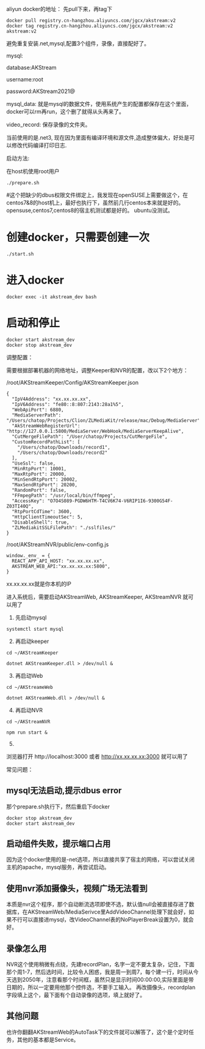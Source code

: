 aliyun docker的地址：
先pull下来，再tag下
```
docker pull registry.cn-hangzhou.aliyuncs.com/jgcx/akstream:v2
docker tag registry.cn-hangzhou.aliyuncs.com/jgcx/akstream:v2 akstream:v2
```

避免重复安装.net,mysql,配置3个组件，录像，直接配好了。

mysql:

database:AKStream

username:root

password:AKStream2021@

mysql_data: 就是mysql的数据文件，使用系统产生的配置都保存在这个里面，docker可以rm再run，这个删了就得从头再来了。

video_record: 保存录像的文件夹。

当前使用的是.net3, 现在因为里面有编译环境和源文件,造成整体偏大，好处是可以修改代码编译打印日志.

启动方法:

在host机使用root用户
```
./prepare.sh
```
#这个把缺少的dbus权限文件绑定上，我发现在openSUSE上需要做这个，在centos7&8的host机上，最好也执行下，虽然前几行centos本来就是好的。opensuse,centos7,centos8的宿主机测试都是好的。
ubuntu没测试。
# 创建docker，只需要创建一次
```
./start.sh
```
# 进入docker
```
docker exec -it akstream_dev bash
```
# 启动和停止
```
docker start akstream_dev
docker stop akstream_dev
```

调整配置：

需要根据部署机器的网络地址，调整Keeper和NVR的配置，改以下2个地方：

/root/AKStreamKeeper/Config/AKStreamKeeper.json
```
{
  "IpV4Address": "xx.xx.xx.xx",
  "IpV6Address": "fe80::8:807:2143:28a1%5",
  "WebApiPort": 6880,
  "MediaServerPath": "/Users/chatop/Projects/Clion/ZLMediaKit/release/mac/Debug/MediaServer",
  "AkStreamWebRegisterUrl": "http://127.0.0.1:5800/MediaServer/WebHook/MediaServerKeepAlive",
  "CutMergeFilePath": "/User/chatop/Projects/CutMergeFile",
  "CustomRecordPathList": [
    "/Users/chatop/Downloads/record1",
    "/Users/chatop/Downloads/record2"
  ],
  "UseSsl": false,
  "MinRtpPort": 10001,
  "MaxRtpPort": 20000,
  "MinSendRtpPort": 20002,
  "MaxSendRtpPort": 20200,
  "RandomPort": false,
  "FFmpegPath": "/usr/local/bin/ffmpeg",
  "AccessKey": "O7O4S089-PGDW6HTM-T4CV6K74-V6RIP1I6-9300G54F-Z03TI40Q",
  "RtpPortCdTime": 3600,
  "HttpClientTimeoutSec": 5,
  "DisableShell": true,
  "ZLMediakitSSLFilePath": "./sslfiles/"
}
```
/root/AKStreamNVR/public/env-config.js
```
window._env_ = {
  REACT_APP_API_HOST: "xx.xx.xx.xx",
  AKSTREAM_WEB_API:"xx.xx.xx.xx:5800",
}
```
xx.xx.xx.xx就是你本机的IP



进入系统后，需要启动AKStreamWeb, AKStreamKeeper, AKStreamNVR 就可以用了

1. 先启动mysql
```
systemctl start mysql
```
2. 再启动keeper
```
cd ~/AKStreamKeeper

dotnet AKStreamKeeper.dll > /dev/null &
```

3. 再启动Web
```
cd ~/AKStreameWeb

dotnet AKStreamWeb.dll > /dev/null &
```
4. 再启动NVR
```
cd ~/AKStreamNVR

npm run start &
```
5. 
浏览器打开
http://localhost:3000
或者
http://xx.xx.xx.xx:3000
就可以用了


常见问题：

## mysql无法启动,提示dbus error

那个prepare.sh执行下，然后重启下docker
```
docker stop akstream_dev
docker start akstream_dev
```

## 启动组件失败，提示端口占用
因为这个docker使用的是-net选项，所以直接共享了宿主的网络，可以尝试关闭主机的apache，mysql服务，再尝试启动。

## 使用nvr添加摄像头，视频广场无法看到
本质是nvr这个程序，那个自动断流选项即使不选，默认值null会被直接存进了数据库，在AKStreamWeb/MediaSerivce里AddVideoChannel处理下就会好，如果不行可以直接进mysql，改VideoChannel表的NoPlayerBreak设置为0，就会好。

## 录像怎么用
NVR这个使用稍微有点绕，先建recordPlan，名字一定不要太复杂，记住，下面那个周1-7，然后选时间，比较令人困惑，我是周一到周7，每个建一行，时间从今天选到2050年，注意看那个时间框，虽然只是显示时间00:00:00,实际里面是带日期的，所以一定要用他那个控件选，不要手工输入。
再改摄像头，recordplan字段填上这个，最下面有个自动录像的选项，填上就好了。


## 其他问题
也许你翻翻AKStreamWeb的AutoTask下的文件就可以解答了，这个是个定时任务，其他的基本都是Service。

